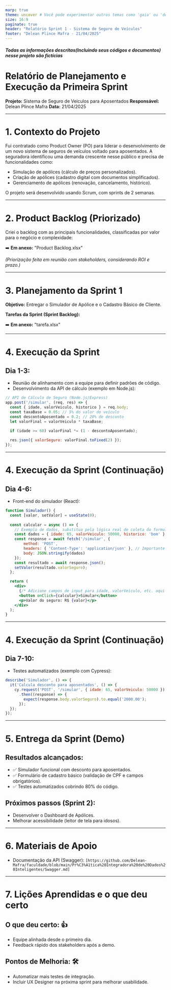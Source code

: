 ```yaml
---
marp: true
theme: uncover # Você pode experimentar outros temas como 'gaia' ou 'default'
size: 16:9
paginate: true
header: "Relatório Sprint 1 - Sistema de Seguro de Veículos"
footer: "Delean Plince Mafra - 21/04/2025"
---
```


##### Todas as informações descritas(Incluindo seus códigos e documentos) nesse projeto são fictícias


<!-- _class: lead -->
<!-- _header: "" -->
<!-- _footer: "" -->
# Relatório de Planejamento e Execução da Primeira Sprint

**Projeto:** Sistema de Seguro de Veículos para Aposentados
**Responsável:** Delean Plince Mafra
**Data:** 21/04/2025

---

# 1. Contexto do Projeto

Fui contratado como Product Owner (PO) para liderar o desenvolvimento de um novo sistema de seguros de veículos voltado para aposentados. A seguradora identificou uma demanda crescente nesse público e precisa de funcionalidades como:

*   Simulação de apólices (cálculo de preços personalizados).
*   Criação de apólices (cadastro digital com documentos simplificados).
*   Gerenciamento de apólices (renovação, cancelamento, histórico).

O projeto será desenvolvido usando Scrum, com sprints de 2 semanas.

---

# 2. Product Backlog (Priorizado)

Criei o backlog com as principais funcionalidades, classificadas por valor para o negócio e complexidade:

➡️ **Em anexo:** "Product Backlog.xlsx"

*(Priorização feita em reunião com stakeholders, considerando ROI e prazo.)*

---

# 3. Planejamento da Sprint 1

**Objetivo:** Entregar o Simulador de Apólice e o Cadastro Básico de Cliente.

**Tarefas da Sprint (Sprint Backlog):**

➡️ **Em anexo:** "tarefa.xlsx"

---

# 4. Execução da Sprint

## Dia 1-3:
*   Reunião de alinhamento com a equipe para definir padrões de código.
*   Desenvolvimento da API de cálculo (exemplo em Node.js):

```javascript
// API de Cálculo de Seguro (Node.js/Express)
app.post('/simular', (req, res) => {
  const { idade, valorVeiculo, historico } = req.body;
  const taxaBase = 0.05; // 5% do valor do veículo
  const descontoAposentado = 0.2; // 20% de desconto
  let valorFinal = valorVeiculo * taxaBase;

  if (idade >= 60) valorFinal *= (1 - descontoAposentado);
  
  res.json({ valorSeguro: valorFinal.toFixed(2) });
});
```

---

# 4. Execução da Sprint (Continuação)

## Dia 4-6:
*   Front-end do simulador (React):

```jsx
function Simulador() {
  const [valor, setValor] = useState(0);
  
  const calcular = async () => {
    // Exemplo de dados, substitua pela lógica real de coleta do formulário
    const dados = { idade: 65, valorVeiculo: 50000, historico: 'bom' }; 
    const response = await fetch('/simular', { 
        method: 'POST', 
        headers: { 'Content-Type': 'application/json' }, // Importante para o backend Express entender o JSON
        body: JSON.stringify(dados) 
    });
    const resultado = await response.json();
    setValor(resultado.valorSeguro);
  };

  return (
    <div>
      {/* Adicione campos de input para idade, valorVeiculo, etc. aqui */}
      <button onClick={calcular}>Simular</button>
      <p>Valor do seguro: R$ {valor}</p>
    </div>
  );
}
```

---

# 4. Execução da Sprint (Continuação)

## Dia 7-10:
*   Testes automatizados (exemplo com Cypress):

```javascript
describe('Simulador', () => {
  it('Calcula desconto para aposentados', () => {
    cy.request('POST', '/simular', { idade: 65, valorVeiculo: 50000 })
      .then((response) => {
        expect(response.body.valorSeguro).to.equal('2000.00');
      });
  });
});
```

---

# 5. Entrega da Sprint (Demo)

## Resultados alcançados:
*   ✅ Simulador funcional com desconto para aposentados.
*   ✅ Formulário de cadastro básico (validação de CPF e campos obrigatórios).
*   ✅ Testes automatizados cobrindo 80% do código.

## Próximos passos (Sprint 2):
*   Desenvolver o Dashboard de Apólices.
*   Melhorar acessibilidade (leitor de tela para idosos).

---

# 6. Materiais de Apoio

*   Documentação da API (Swagger): `[https://github.com/Delean-Mafra/faculdade/blob/main/Pr%C3%A1tica%20Integradora%20de%20Dados%20Inteligentes/Swagger.md]`

---

# 7. Lições Aprendidas e o que deu certo

## O que deu certo: 👍
*   Equipe alinhada desde o primeiro dia.
*   Feedback rápido dos stakeholders após a demo.

## Pontos de Melhoria: 🛠️
*   Automatizar mais testes de integração.
*   Incluir UX Designer na próxima sprint para melhorar usabilidade.
